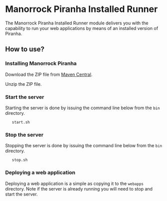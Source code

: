 
# Manorrock Piranha Installed Runner

The Manorrock Piranha Installed Runner module delivers you with the capability to
run your web applications by means of an installed version of Piranha.

## How to use?


### Installing Manorrock Piranha

Download the ZIP file from
[Maven Central](http://repo1.maven.org/maven2/com/manorrock/piranha/piranha-runner-installed/).

Unzip the ZIP file.

### Start the server

Starting the server is done by issuing the command line below from the ```bin```
directory.

```shell
   start.sh
```

### Stop the server

Stopping the server is done by issuing the command line below from the ```bin```
directory.

```shell
   stop.sh
```

### Deploying a web application

Deploying a web application is a simple as copying it to the ``webapps``
directory. Note if the server is already running you will need to stop and start
the server.
